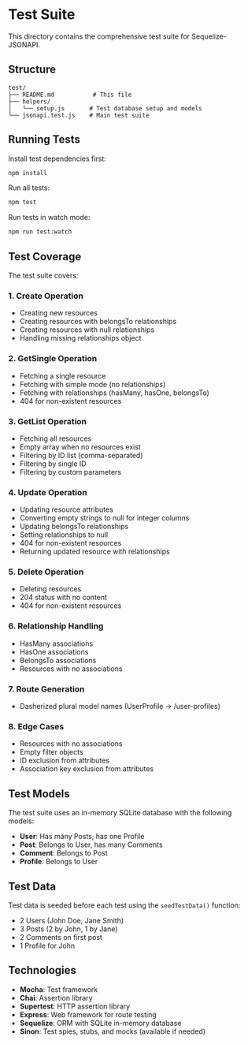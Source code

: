 # Test Suite

This directory contains the comprehensive test suite for Sequelize-JSONAPI.

## Structure

```
test/
├── README.md           # This file
├── helpers/
│   └── setup.js       # Test database setup and models
└── jsonapi.test.js    # Main test suite
```

## Running Tests

Install test dependencies first:

```bash
npm install
```

Run all tests:

```bash
npm test
```

Run tests in watch mode:

```bash
npm run test:watch
```

## Test Coverage

The test suite covers:

### 1. Create Operation
- Creating new resources
- Creating resources with belongsTo relationships
- Creating resources with null relationships
- Handling missing relationships object

### 2. GetSingle Operation
- Fetching a single resource
- Fetching with simple mode (no relationships)
- Fetching with relationships (hasMany, hasOne, belongsTo)
- 404 for non-existent resources

### 3. GetList Operation
- Fetching all resources
- Empty array when no resources exist
- Filtering by ID list (comma-separated)
- Filtering by single ID
- Filtering by custom parameters

### 4. Update Operation
- Updating resource attributes
- Converting empty strings to null for integer columns
- Updating belongsTo relationships
- Setting relationships to null
- 404 for non-existent resources
- Returning updated resource with relationships

### 5. Delete Operation
- Deleting resources
- 204 status with no content
- 404 for non-existent resources

### 6. Relationship Handling
- HasMany associations
- HasOne associations
- BelongsTo associations
- Resources with no associations

### 7. Route Generation
- Dasherized plural model names (UserProfile → /user-profiles)

### 8. Edge Cases
- Resources with no associations
- Empty filter objects
- ID exclusion from attributes
- Association key exclusion from attributes

## Test Models

The test suite uses an in-memory SQLite database with the following models:

- **User**: Has many Posts, has one Profile
- **Post**: Belongs to User, has many Comments
- **Comment**: Belongs to Post
- **Profile**: Belongs to User

## Test Data

Test data is seeded before each test using the `seedTestData()` function:

- 2 Users (John Doe, Jane Smith)
- 3 Posts (2 by John, 1 by Jane)
- 2 Comments on first post
- 1 Profile for John

## Technologies

- **Mocha**: Test framework
- **Chai**: Assertion library
- **Supertest**: HTTP assertion library
- **Express**: Web framework for route testing
- **Sequelize**: ORM with SQLite in-memory database
- **Sinon**: Test spies, stubs, and mocks (available if needed)
